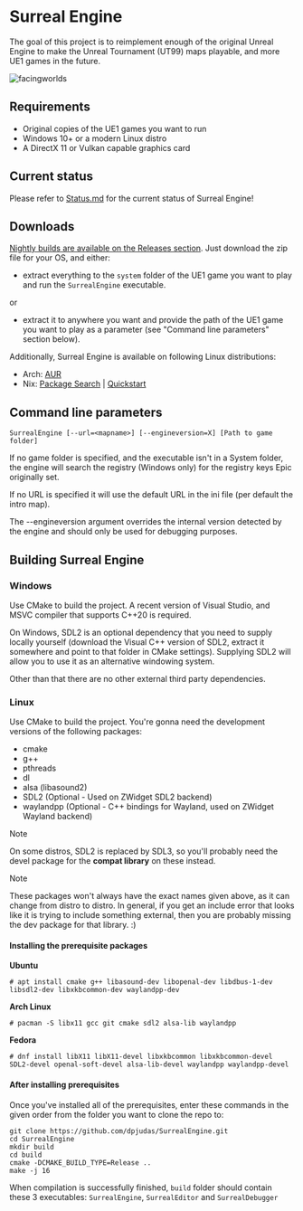 # Surreal Engine

The goal of this project is to reimplement enough of the original Unreal Engine to make the Unreal Tournament (UT99) maps playable, and more UE1 games in the future.

![facingworlds](https://user-images.githubusercontent.com/5136903/125014285-afc65580-e06d-11eb-80c0-0a1992a7d0ff.jpg)

## Requirements

* Original copies of the UE1 games you want to run
* Windows 10+ or a modern Linux distro
* A DirectX 11 or Vulkan capable graphics card

## Current status

Please refer to [Status.md](Docs/Status.md) for the current status of Surreal Engine!

## Downloads

[Nightly builds are available on the Releases section](https://github.com/dpjudas/SurrealEngine/releases/tag/nightly). Just download the zip file for your OS, and either:

* extract everything to the `system` folder of the UE1 game you want to play and run the `SurrealEngine` executable.

or

* extract it to anywhere you want and provide the path of the UE1 game you want to play as a parameter (see "Command line parameters" section below).

Additionally, Surreal Engine is available on following Linux distributions:

* Arch: [AUR](https://aur.archlinux.org/packages/surrealengine-git)
* Nix: [Package Search](https://search.nixos.org/packages?channel=unstable&show=surreal-engine) | [Quickstart](https://github.com/NixOS/nixpkgs/pull/337069)

## Command line parameters

`SurrealEngine [--url=<mapname>] [--engineversion=X] [Path to game folder]`

If no game folder is specified, and the executable isn't in a System folder, the engine will search the registry (Windows only) for the registry keys Epic originally set.

If no URL is specified it will use the default URL in the ini file (per default the intro map).

The --engineversion argument overrides the internal version detected by the engine and should only be used for debugging purposes.


## Building Surreal Engine

### Windows

Use CMake to build the project. A recent version of Visual Studio, and MSVC compiler that supports C++20 is required.

On Windows, SDL2 is an optional dependency that you need to supply locally yourself (download the Visual C++ version of SDL2, extract it somewhere and point to that folder in CMake settings). Supplying SDL2 will allow you to use it as an alternative windowing system.

Other than that there are no other external third party dependencies.

### Linux

Use CMake to build the project. You're gonna need the development versions of the following packages:

* cmake
* g++
* pthreads
* dl
* alsa (libasound2)
* SDL2 (Optional - Used on ZWidget SDL2 backend)
* waylandpp (Optional - C++ bindings for Wayland, used on ZWidget Wayland backend)

> [!NOTE] 
> On some distros, SDL2 is replaced by SDL3, so you'll probably need the devel package for the **compat library** on these instead.

> [!NOTE] 
> These packages won't always have the exact names given above, as it can change from distro to distro. In general, if you get an include error that looks like it is trying to include something external, then you are probably missing the dev package for that library. :)

#### Installing the prerequisite packages

**Ubuntu**

    # apt install cmake g++ libasound-dev libopenal-dev libdbus-1-dev libsdl2-dev libxkbcommon-dev waylandpp-dev

**Arch Linux**

    # pacman -S libx11 gcc git cmake sdl2 alsa-lib waylandpp
    
**Fedora**

    # dnf install libX11 libX11-devel libxkbcommon libxkbcommon-devel SDL2-devel openal-soft-devel alsa-lib-devel waylandpp waylandpp-devel

#### After installing prerequisites

Once you've installed all of the prerequisites, enter these commands in the given order from the folder you want to clone the repo to:

    git clone https://github.com/dpjudas/SurrealEngine.git
    cd SurrealEngine
    mkdir build
    cd build
    cmake -DCMAKE_BUILD_TYPE=Release ..
    make -j 16

When compilation is successfully finished, `build` folder should contain these 3 executables: `SurrealEngine`, `SurrealEditor` and `SurrealDebugger`
